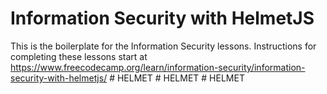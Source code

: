 # Information Security with HelmetJS

This is the boilerplate for the Information Security lessons. Instructions for completing these lessons start at https://www.freecodecamp.org/learn/information-security/information-security-with-helmetjs/
#   H E L M E T  
 #   H E L M E T  
 #   H E L M E T  
 